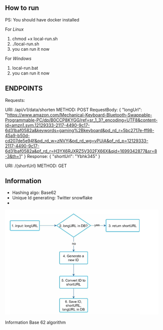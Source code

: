 How to run
---------------------
PS: You should have docker installed

For *Linux*

1. chmod +x local-run.sh
2. ./local-run.sh
3. you can run it now 

For *Windows*
1. local-run.bat
2. you can run it now 


ENDPOINTS
---------------------
Requests:

URI: /api/v1/data/shorten
METHOD: POST
RequestBody: 
{
  "longUrl": "https://www.amazon.com/Mechanical-Keyboard-Bluetooth-Swappable-Programmable-PC/dp/B0CCP8KYGG/ref=sr_1_3?_encoding=UTF8&content-id=amzn1.sym.12129333-2117-4490-9c17-6d31baf0582a&keywords=gaming%2Bkeyboard&pd_rd_r=5bc2717e-ff98-45a9-b50d-cd207de5e94f&pd_rd_w=zNVYj&pd_rd_wg=vPUiA&pf_rd_p=12129333-2117-4490-9c17-6d31baf0582a&pf_rd_r=H3YX6RJXRZ5V302FX66X&qid=1699342877&sr=8-3&th=1"
}
Response:
{
"shortUrl": "Ybhk345"
}


URI: /{shortUrl}
METHOD: GET

Information
----------------------

- Hashing algo:  Base62
- Unique Id generating: Twitter snowflake
- 
![img.png](img.png)

Information Base 62 algorithm